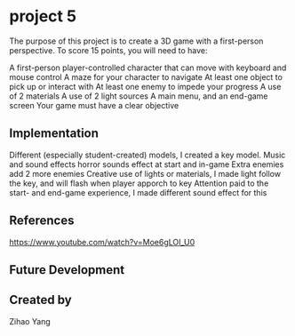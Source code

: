 # project 5
The purpose of this project is to create a 3D game with a first-person perspective. To score 15 points, you will need to have:

A first-person player-controlled character that can move with keyboard and mouse control
A maze for your character to navigate
At least one object to pick up or interact with
At least one enemy to impede your progress
A use of 2 materials
A use of 2 light sources
A main menu, and an end-game screen
Your game must have a clear objective

## Implementation
Different (especially student-created) models, I created a key model.
Music and sound effects horror sounds effect at start and in-game
Extra enemies add 2 more enemies
Creative use of lights or materials, I made light follow the key, and will flash when player apporch to key
Attention paid to the start- and end-game experience, I made different sound effect for this



## References


https://www.youtube.com/watch?v=Moe6gLOI_U0
## Future Development

## Created by
Zihao Yang